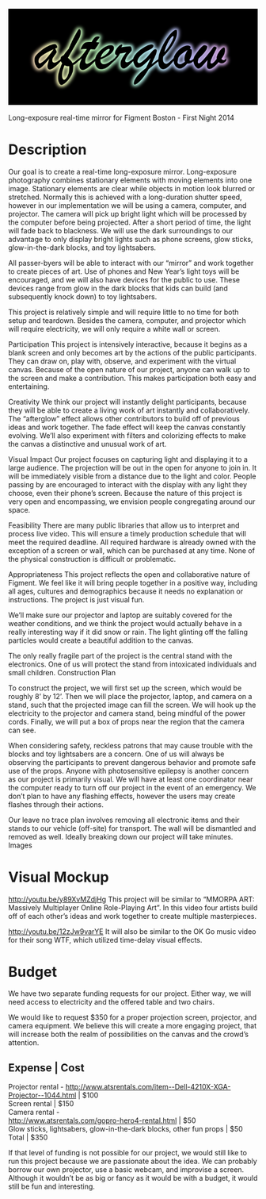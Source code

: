 ![logo](https://github.com/stanleyrya/afterglow-figment/raw/master/logo.png)

Long-exposure real-time mirror for Figment Boston - First Night 2014

Description
==========

Our goal is to create a real-time long-exposure mirror. Long-exposure photography combines stationary elements with moving elements into one image. Stationary elements are clear while objects in motion look blurred or stretched. Normally this is achieved with a long-duration shutter speed, however in our implementation we will be using a camera, computer, and projector. The camera will pick up bright light which will be processed by the computer before being projected. After a short period of time, the light will fade back to blackness. We will use the dark surroundings to our advantage to only display bright lights such as phone screens, glow sticks, glow-in-the-dark blocks, and toy lightsabers.

All passer-byers will be able to interact with our “mirror” and work together to create pieces of art. Use of phones and New Year’s light toys will be encouraged, and we will also have devices for the public to use. These devices range from glow in the dark blocks that kids can build (and subsequently knock down) to toy lightsabers.

This project is relatively simple and will require little to no time for both setup and teardown. Besides the camera, computer, and projector which will require electricity, we will only require a white wall or screen.

Participation
This project is intensively interactive, because it begins as a blank screen and only becomes art by the actions of the public participants. They can draw on, play with, observe, and experiment with the virtual canvas. Because of the open nature of our project, anyone can walk up to the screen and make a contribution. This makes participation both easy and entertaining.


Creativity
We think our project will instantly delight participants, because they will be able to create a living work of art instantly and collaboratively. The “afterglow” effect allows other contributors to build off of previous ideas and work together. The fade effect will keep the canvas constantly evolving. We’ll also experiment with filters and colorizing effects to make the canvas a distinctive and unusual work of art.

Visual Impact
Our project focuses on capturing light and displaying it to a large audience. The projection will be out in the open for anyone to join in. It will be immediately visible from a distance due to the light and color. People passing by are encouraged to interact with the display with any light they choose, even their phone’s screen. Because the nature of this project is very open and encompassing, we envision people congregating around our space.

Feasibility
There are many public libraries that allow us to interpret and process live video. This will ensure a timely production schedule that will meet the required deadline. All required hardware is already owned with the exception of a screen or wall, which can be purchased at any time. None of the physical construction is difficult or problematic.

Appropriateness
This project reflects the open and collaborative nature of Figment. We feel like it will bring people together in a positive way, including all ages, cultures and demographics because it needs no explanation or instructions. The project is just visual fun.

We’ll make sure our projector and laptop are suitably covered for the weather conditions, and we think the project would actually behave in a really interesting way if it did snow or rain. The light glinting off the falling particles would create a beautiful addition to the canvas. 

The only really fragile part of the project is the central stand with the electronics. One of us will protect the stand from intoxicated individuals and small children.
Construction Plan

To construct the project, we will first set up the screen, which would be roughly 8’ by 12’. Then we will place the projector, laptop, and camera on a stand, such that the projected image can fill the screen.  We will hook up the electricity to the projector and camera stand, being mindful of the power cords. Finally, we will put a box of props near the region that the camera can see.

When considering safety, reckless patrons that may cause trouble with the blocks and toy lightsabers are a concern. One of us will always be observing the participants to prevent dangerous behavior and promote safe use of the props. Anyone with photosensitive epilepsy is another concern as our project is primarily visual. We will have at least one coordinator near the computer ready to turn off our project in the event of an emergency. We don’t plan to have any flashing effects, however the users may create flashes through their actions.

Our leave no trace plan involves removing all electronic items and their stands to our vehicle (off-site) for transport. The wall will be dismantled and removed as well. Ideally breaking down our project will take minutes. 
Images

Visual Mockup
==========

http://youtu.be/y89XvMZdjHg
This project will be similar to “MMORPA ART: Massively Multiplayer Online Role-Playing Art”. In this video four artists build off of each other’s ideas and work together to create multiple masterpieces.

http://youtu.be/12zJw9varYE
It will also be similar to the OK Go music video for their song WTF, which utilized time-delay visual effects.


Budget
==========

We have two separate funding requests for our project. Either way, we will need access to electricity and the offered table and two chairs.

We would like to request $350 for a proper projection screen, projector, and camera equipment. We believe this will create a more engaging project, that will increase both the realm of possibilities on the canvas and the crowd’s attention.

Expense | Cost  
--------------  
Projector rental - http://www.atsrentals.com/item--Dell-4210X-XGA-Projector--1044.html | $100  
Screen rental | $150  
Camera rental -  
http://www.atsrentals.com/gopro-hero4-rental.html | $50  
Glow sticks, lightsabers, glow-in-the-dark blocks, other fun props | $50  
Total | $350  

If that level of funding is not possible for our project, we would still like to run this project because we are passionate about the idea. We can probably borrow our own projector, use a basic webcam, and improvise a screen. Although it wouldn’t be as big or fancy as it would be with a budget, it would still be fun and interesting.
